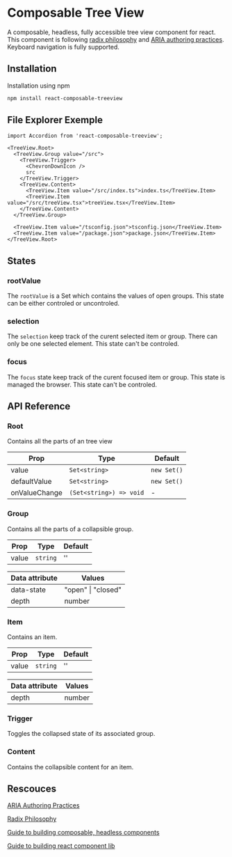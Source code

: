 
# Composable Tree View

A composable, headless, fully accessible tree view component for react. This component is following [radix philosophy](https://github.com/radix-ui/primitives/blob/main/philosophy.md) and [ARIA authoring practices](https://www.w3.org/WAI/ARIA/apg/patterns/treeview/). Keyboard navigation is fully supported.

## Installation

Installation using npm

```bash
npm install react-composable-treeview
```

## File Explorer Exemple

```tsx
import Accordion from 'react-composable-treeview';

<TreeView.Root>
  <TreeView.Group value="/src">
    <TreeView.Trigger>
      <ChevronDownIcon />
      src
    </TreeView.Trigger>
    <TreeView.Content>
      <TreeView.Item value="/src/index.ts">index.ts</TreeView.Item>
      <TreeView.Item value="/src/treeView.tsx">treeView.tsx</TreeView.Item>
    </TreeView.Content>
  </TreeView.Group>

  <TreeView.Item value="/tsconfig.json">tsconfig.json</TreeView.Item>
  <TreeView.Item value="/package.json">package.json</TreeView.Item>
</TreeView.Root>
```

## States

### rootValue

The `rootValue` is a Set which contains the values of open groups. This state can be either controled or uncontroled.

### selection

The `selection` keep track of the curent selected item or group. There can only be one selected element. This state can't be controled.

### focus

The `focus` state keep track of the curent focused item or group. This state is managed the browser. This state can't be controled.

## API Reference

### Root

Contains all the parts of an tree view

| Prop          | Type                    | Default     |
| ------------- | ----------------------- | ----------- |
| value         | `Set<string>`           | `new Set()` |
| defaultValue  | `Set<string>`           | `new Set()` |
| onValueChange | `(Set<string>) => void` | -           |

### Group

Contains all the parts of a collapsible group.

| Prop  | Type     | Default |
| ----- | -------- | ------- |
| value | `string` | ''      |

| Data attribute | Values             |
| -------------- | ------------------ |
| data-state     | "open" \| "closed" |
| depth          | number             |

### Item

Contains an item.

| Prop  | Type     | Default |
| ----- | -------- | ------- |
| value | `string` | ''      |

| Data attribute | Values |
| -------------- | ------ |
| depth          | number |

### Trigger

Toggles the collapsed state of its associated group.

### Content

Contains the collapsible content for an item.

## Rescouces

[ARIA Authoring Practices](https://www.w3.org/WAI/ARIA/apg/patterns/treeview/)

[Radix Philosophy](https://github.com/radix-ui/primitives/blob/main/philosophy.md)

[Guide to building composable, headless components](https://dev.to/haribhandari/react-build-your-own-composable-headless-components-170b)

[Guide to building react component lib](https://medium.com/simform-engineering/building-a-component-library-with-react-typescript-and-storybook-a-comprehensive-guide-ba189accdaf5)
